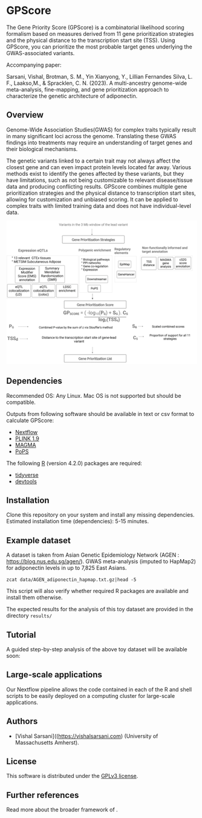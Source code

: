 # GPScore 
The Gene Priority Score (GPScore) is a combinatorial likelihood scoring formalism based on measures derived from 11 gene prioritization strategies and the physical distance to the transcription start site (TSS). Using GPScore, you can prioritize the most probable target genes underlying the GWAS-associated variants.

Accompanying paper:

Sarsani, Vishal, Brotman, S. M., Yin Xianyong, Y., Lillian Fernandes Silva, L. F., Laakso,M., & Spracklen, C. N. (2023). A multi-ancestry genome-wide meta-analysis, fine-mapping, and gene prioritization approach to characterize the genetic architecture of adiponectin.

## Overview

Genome-Wide Association Studies(GWAS) for complex traits typically result in many significant loci across the genome. Translating these GWAS findings into treatments may require an understanding of target genes and their biological mechanisms. 

The genetic variants linked to a certain trait may not always affect the closest gene and can even impact protein levels located far away. Various methods exist to identify the genes affected by these variants, but they have limitations, such as not being customizable to relevant disease/tissue data and producing conflicting results. GPScore combines multiple gene prioritization strategies and the physical distance to transcription start sites, allowing for customization and unbiased scoring. It can be applied to complex traits with limited training data and does not have individual-level data.

![image info](./work/gpscore.jpg)


## Dependencies

Recommended OS: Any Linux. Mac OS is not supported but should be compatible.

Outputs from following software should be available in text or csv format to calculate GPScore:

- [Nextflow](https://www.nextflow.io/)
- [PLINK 1.9](https://www.cog-genomics.org/plink/1.9/)
- [MAGMA](https://ctg.cncr.nl/software/magma)
- [PoPS](https://github.com/FinucaneLab/pops)

The following [R](https://www.r-project.org/) (version 4.2.0) packages are required:

   - [tidyverse](https://www.tidyverse.org/) 
   - [devtools](https://CRAN.R-project.org/package=devtools) 



## Installation

Clone this repository on your system and install any missing dependencies. Estimated installation time (dependencies): 5-15 minutes.

## Example dataset

A dataset is taken from Asian Genetic Epidemiology Network (AGEN : https://blog.nus.edu.sg/agen/).
GWAS meta-analysis (imputed to HapMap2) for adiponectin levels in up to 7,825 East Asians.


```{bash}
zcat data/AGEN_adiponectin_hapmap.txt.gz|head -5
```

This script will also verify whether required R packages are available and install them otherwise.



The expected results for the analysis of this toy dataset are provided in the directory `results/` 

## Tutorial

A guided step-by-step analysis of the above toy dataset will be available soon:


## Large-scale applications

Our Nextflow pipeline allows the code contained in each of the R and shell scripts to be easily deployed on a computing cluster for large-scale applications.



## Authors

   - [Vishal Sarsani]((https://vishalsarsani.com) (University of Massachusetts Amherst).



## License

This software is distributed under the [GPLv3 license](https://www.gnu.org/licenses/gpl-3.0.en.html).

## Further references

Read more about the broader framework of .

